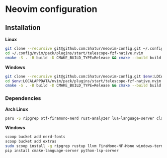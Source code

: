 # Neovim configuration

## Installation

**Linux**

```bash
git clone --recursive git@github.com:Shatur/neovim-config.git ~/.config/nvim
cd ~/.config/nvim/pack/plugins/start/telescope-fzf-native.nvim
cmake -S . -B build -D CMAKE_BUILD_TYPE=Release && cmake --build build --config Release && cmake --install build --prefix build
```

**Windows**

```bash
git clone --recursive git@github.com:Shatur/neovim-config.git $env:LOCALAPPDATA/nvim
cd $env:LOCALAPPDATA/nvim/pack/plugins/start/telescope-fzf-native.nvim
cmake -S . -B build -D CMAKE_BUILD_TYPE=Release && cmake --build build --config Release && cmake --install build --prefix build
```

### Dependencies

**Arch Linux**

```bash
paru -S ripgrep otf-firamono-nerd rust-analyzer lua-language-server clang cmake-language-server stylua github-cli python-lsp-server
```

**Windows**

```bash
scoop bucket add nerd-fonts
scoop bucket add extras
sudo scoop install -g ripgrep rustup llvm FiraMono-NF-Mono windows-terminal gh python pwsh
pip install cmake-language-server python-lsp-server
```
